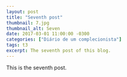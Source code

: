 ```yaml
---
layout: post
title: "Seventh post"
thumbnail: 7.jpg
thumbnail_alt: Seven
date: 2017-03-01 11:00:00 -0300
categories: ["Diário de um complecionista"]
tags: t3
excerpt: The seventh post of this blog.
---
```

This is the seventh post.
